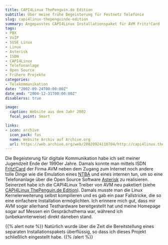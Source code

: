 ```yaml
---
title: CAPI4Linux ThePenguin.de Edition
subtitle: Über meine frühe Begeisterung für Festnetz Telefonie
slug: capi4linux-thepenguinde-edition
summary: Angepasstes CAPI4Linux Installationspaket für AVM Fritz!Card
tags:
- PBX
- VoIP
- SUSE Linux
- Linux
- Asterisk
- ISDN
- CAPI4Linux
- Telefonanlage
- Open Source
- Frühere Projekte
categories:
- Telekommunikation
date: "2002-09-24T00:00:00Z"
date_end: "2004-12-31T00:00:00Z"
disablerss: true

image:
  caption: Website aus dem Jahr 2002
  focal_point: Smart

links:
- icon: archive
  icon_pack: fas
  name: Website Archiv auf Archive.org
  url: https://web.archive.org/web/20020924110704/http://capi4linux.thepenguin.de/
---
```


Die Begeisterung für digitale Kommunikation habe ich seit meiner Jugendzeit Ende der 1990er Jahre. Damals konnte man mittels ISDN [Fritz!Card](https://de.wikipedia.org/wiki/AVM_Fritz!Card) der Firma AVM neben dem Zugang zum Internet noch andere tolle Dinge wie die Emulation eines [NTBA](https://de.wikipedia.org/wiki/Network_Termination_for_ISDN_Basic_rate_Access) und eines internen  tun, um so eine Telefonanlage über die Open Source Software [Asterisk](https://www.asterisk.org/) zu realisieren.
Seinerzeit habe ich die CAPI4Linux Treiber von AVM neu paketiert (siehe [CAPI4Linux ThePenguin.de Edition](https://web.archive.org/web/20020924110704/http://capi4linux.thepenguin.de/)). Damals musste man die Linux Kernelerweiterung selbst kompilieren und es gab ein paar Fallstricke, die so eine einfachere Installation ermöglichten. Ich erinnere mich gut, dass mir AVM sogar allerhand Testhardware bereitgestellt hat und meine Homepage sogar auf Messen ein Gesprächsthema war, während ich (unbekannterweise) direkt daneben stand.

{{% alert note %}}
Natürlich wurde über die Zeit die Bereitstellung eines separaten Installationspakets überflüssig, so dass ich dieses Projekt schließlich eingestellt habe.
{{% /alert %}}
